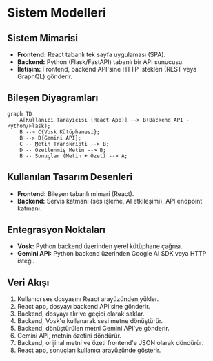 # Sistem Modelleri

## Sistem Mimarisi
- **Frontend:** React tabanlı tek sayfa uygulaması (SPA).
- **Backend:** Python (Flask/FastAPI) tabanlı bir API sunucusu.
- **İletişim:** Frontend, backend API'sine HTTP istekleri (REST veya GraphQL) gönderir.

## Bileşen Diyagramları
```mermaid
graph TD
    A[Kullanıcı Tarayıcısı (React App)] --> B(Backend API - Python/Flask);
    B --> C{Vosk Kütüphanesi};
    B --> D{Gemini API};
    C -- Metin Transkripti --> B;
    D -- Özetlenmiş Metin --> B;
    B -- Sonuçlar (Metin + Özet) --> A;
```

## Kullanılan Tasarım Desenleri
- **Frontend:** Bileşen tabanlı mimari (React).
- **Backend:** Servis katmanı (ses işleme, AI etkileşimi), API endpoint katmanı.

## Entegrasyon Noktaları
- **Vosk:** Python backend üzerinden yerel kütüphane çağrısı.
- **Gemini API:** Python backend üzerinden Google AI SDK veya HTTP isteği.

## Veri Akışı
1. Kullanıcı ses dosyasını React arayüzünden yükler.
2. React app, dosyayı backend API'sine gönderir.
3. Backend, dosyayı alır ve geçici olarak saklar.
4. Backend, Vosk'u kullanarak sesi metne dönüştürür.
5. Backend, dönüştürülen metni Gemini API'ye gönderir.
6. Gemini API, metnin özetini döndürür.
7. Backend, orijinal metni ve özeti frontend'e JSON olarak döndürür.
8. React app, sonuçları kullanıcı arayüzünde gösterir.